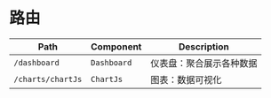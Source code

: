 # 路由

| Path | Component | Description |
| -- | -- | -- |
| `/dashboard` | `Dashboard` | 仪表盘：聚合展示各种数据 |
| `/charts/chartJs` | `ChartJs` | 图表：数据可视化 |


